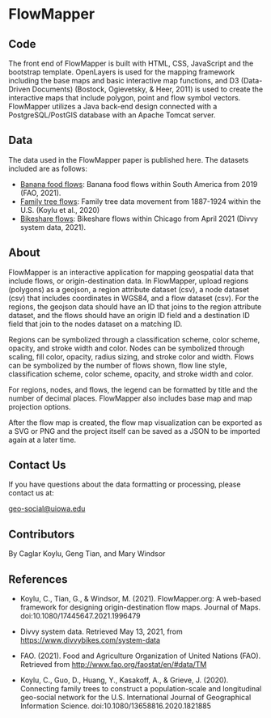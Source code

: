 # FlowMapper
## Code
The front end of FlowMapper is built with HTML, CSS, JavaScript and the bootstrap template. OpenLayers is used for the mapping framework including the base maps and basic interactive map functions, and D3 (Data-Driven Documents) (Bostock, Ogievetsky, & Heer, 2011) is used to create the interactive maps that include polygon, point and flow symbol vectors. FlowMapper utilizes a Java back-end design connected with a PostgreSQL/PostGIS database with an Apache Tomcat server. 

## Data
The data used in the FlowMapper paper is published here. The datasets included are as follows:

* [Banana food flows](Bananas/): Banana food flows within South America from 2019 (FAO, 2021).
* [Family tree flows](Family-tree/): Family tree data movement from 1887-1924 within the U.S. (Koylu et al., 2020)
* [Bikeshare flows](Bikeshare): Bikeshare flows within Chicago from April 2021 (Divvy system data, 2021).

## About
FlowMapper is an interactive application for mapping geospatial data that include flows, or origin-destination data. In FlowMapper, upload regions (polygons) as a geojson, a region attribute dataset (csv), a node dataset (csv) that includes coordinates in WGS84, and a flow dataset (csv). For the regions, the geojson data should have an ID that joins to the region attribute dataset, and the flows should have an origin ID field and a destination ID field that join to the nodes dataset on a matching ID.

Regions can be symbolized through a classification scheme, color scheme, opacity, and stroke width and color. Nodes can be symbolized through scaling, fill color, opacity, radius sizing, and stroke color and width. Flows can be symbolized by the number of flows shown, flow line style, classification scheme, color scheme, opacity, and stroke width and color.

For regions, nodes, and flows, the legend can be formatted by title and the number of decimal places. FlowMapper also includes base map and map projection options.

After the flow map is created, the flow map visualization can be exported as a SVG or PNG and the project itself can be saved as a JSON to be imported again at a later time.

## Contact Us
If you have questions about the data formatting or processing, please contact us at:

geo-social@uiowa.edu

## Contributors

By Caglar Koylu, Geng Tian, and Mary Windsor

## References
* Koylu, C., Tian, G., & Windsor, M. (2021). FlowMapper.org: A web-based framework for designing origin-destination flow maps. Journal of Maps. doi:10.1080/17445647.2021.1996479

* Divvy system data. Retrieved May 13, 2021, from https://www.divvybikes.com/system-data

* FAO. (2021). Food and Agriculture Organization of United Nations (FAO). Retrieved from http://www.fao.org/faostat/en/#data/TM

* Koylu, C., Guo, D., Huang, Y., Kasakoff, A., & Grieve, J. (2020). Connecting family trees to construct a         population-scale and longitudinal geo-social network for the U.S. International Journal of Geographical Information Science. doi:10.1080/13658816.2020.1821885


